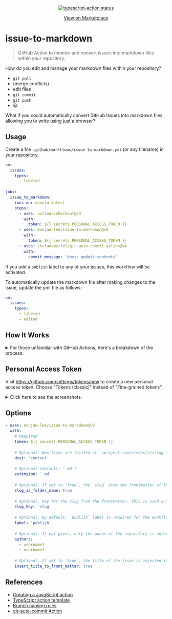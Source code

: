 <p align="center">
  <a href="https://github.com/eunjae-lee/issue-to-markdown/actions"><img alt="typescript-action status" src="https://github.com/eunjae-lee/issue-to-markdown/workflows/build-test/badge.svg"></a>
</p>
<p align="center">
  <a href="https://github.com/marketplace/actions/issue-to-markdown">View on Marketplace</a>
</p>

# issue-to-markdown

> GitHub Action to monitor and convert issues into markdown files within your repository.

How do you edit and manage your markdown files within your repository?

- `git pull`
- (merge conflicts)
- edit files
- `git commit`
- `git push`
- 😫

What if you could automatically convert GitHub Issues into markdown files, allowing you to write using just a browser?

## Usage

Create a file `.github/workflows/issue-to-markdown.yml` (or any filename) in your repository.

```yml
on:
  issues:
    types:
      - labeled

jobs:
  issue_to_markdown:
    runs-on: ubuntu-latest
    steps:
      - uses: actions/checkout@v3
        with:
          token: ${{ secrets.PERSONAL_ACCESS_TOKEN }}
      - uses: eunjae-lee/issue-to-markdown@v0
        with:
          token: ${{ secrets.PERSONAL_ACCESS_TOKEN }}
      - uses: stefanzweifel/git-auto-commit-action@v4
        with:
          commit_message: 'docs: update contents'
```

If you add a `publish` label to any of your issues, this workflow will be activated.

To automatically update the markdown file after making changes to the issue, update the yml file as follows:

```yml
on:
  issues:
    types:
      - labeled
      - edited
```

## How It Works

<details>
<summary>
For those unfamiliar with GitHub Actions, here's a breakdown of the process:
</summary>

1. In this step, the repository is cloned. A personal access token must be provided as token to allow the workflow to commit and push changes to the remote.

```yml
- uses: actions/checkout@v3
  with:
    token: ${{ secrets.PERSONAL_ACCESS_TOKEN }}
```

2. In this step, the issue is transformed into a markdown file, located in its own folder (default location: `content/<slug or issue_number>/index.md`). The token is also necessary here.

```yml
- uses: eunjae-lee/issue-to-markdown@v0
  with:
    token: ${{ secrets.PERSONAL_ACCESS_TOKEN }}
```

3. In this step, changes are committed and pushed to the remote. For more information on customizing the commit, refer to [this](https://github.com/stefanzweifel/git-auto-commit-action).

```yml
- uses: stefanzweifel/git-auto-commit-action@v4
  with:
    commit_message: 'docs: update contents'
```

</details>

## Personal Access Token

Visit https://github.com/settings/tokens/new to create a new personal access token. Choose "Tokens (classic)" instead of "Fine-grained tokens".

<details>
<summary>
Click here to see the screenshots.
</summary>

### 1. Create a personal access token just like the screenshot at https://github.com/settings/tokens/new

![creating personal access token](./public/creating_personal_access_token.png)

### 2. Go to the Settings and add it into the Repository secrets.

![setting personal access token](./public/setting_personal_access_token.png)

</details>

## Options

```yml
- uses: eunjae-lee/issue-to-markdown@v0
  with:
    # Required
    token: ${{ secrets.PERSONAL_ACCESS_TOKEN }}

    # Optional. New files are located at `<project-root>/<dest>/<slug or issue_number>/index.md`. (default: 'content')
    dest: 'content'

    # Optional (default: '.md')
    extension: '.md'

    # Optional. If set to `true`, the `slug` from the frontmatter of the issue body will be used as the folder name instead of `issue_number`. If set to `false`, only `issue_number` is used. (default: true)
    slug_as_folder_name: true

    # Optional. Key for the slug from the frontmatter. This is used only when `slug_as_folder_name` is `true`. (`slug` by default.)
    slug_key: 'slug'

    # Optional. By default, `publish` label is required for the workflow to work.
    label: 'publish'

    # Optional. If not given, only the owner of the repository is authorized to perform this Action. Otherwise, it will fail.
    authors:
      - username1
      - username2

    # Optional. If set to `true`, the title of the issue is injected into the frontmatter of the generated file. (default: true)
    insert_title_to_front_matter: true
```

## References

- [Creating a JavaScript action](https://docs.github.com/en/actions/creating-actions/creating-a-javascript-action)
- [TypeScript action template](https://github.com/actions/typescript-action)
- [Branch naming rules](https://github.com/deepakputhraya/action-pr-title)
- [git-auto-commit Action](https://github.com/stefanzweifel/git-auto-commit-action)
